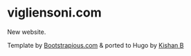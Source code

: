 # vigliensoni.com

New website. 

Template by [Bootstrapious.com](https://bootstrapious.com/free-templates) & ported to Hugo by [Kishan B](https://github.com/kishaningithub)
